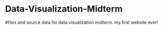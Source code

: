 # Data-Visualization-Midterm
#files and source data for data visualization midterm. my first website ever!
